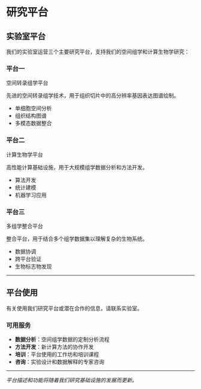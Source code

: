 # 研究平台

## 实验室平台

我们的实验室运营三个主要研究平台，支持我们的空间组学和计算生物学研究：

<div class="platform-grid">
  <div class="platform-item">
    <div class="platform-header">
      <h3>平台一</h3>
      <p class="platform-subtitle">空间转录组学平台</p>
    </div>
    <div class="platform-content">
      <p>先进的空间转录组学技术，用于组织切片中的高分辨率基因表达图谱绘制。</p>
      <ul>
        <li>单细胞空间分析</li>
        <li>组织结构图谱</li>
        <li>多模态数据整合</li>
      </ul>
    </div>
  </div>

  <div class="platform-item">
    <div class="platform-header">
      <h3>平台二</h3>
      <p class="platform-subtitle">计算生物学平台</p>
    </div>
    <div class="platform-content">
      <p>高性能计算基础设施，用于大规模组学数据分析和方法开发。</p>
      <ul>
        <li>算法开发</li>
        <li>统计建模</li>
        <li>机器学习应用</li>
      </ul>
    </div>
  </div>

  <div class="platform-item">
    <div class="platform-header">
      <h3>平台三</h3>
      <p class="platform-subtitle">多组学整合平台</p>
    </div>
    <div class="platform-content">
      <p>整合平台，用于结合多个组学数据集以理解复杂的生物系统。</p>
      <ul>
        <li>数据协调</li>
        <li>跨平台验证</li>
        <li>生物标志物发现</li>
      </ul>
    </div>
  </div>
</div>

---

## 平台使用

有关使用我们研究平台或潜在合作的信息，请联系实验室。

### 可用服务

- **数据分析**：空间组学数据的定制分析流程
- **方法开发**：新计算方法的协作开发
- **培训**：平台使用的工作坊和培训课程
- **咨询**：实验设计和数据解释的专家咨询

---

*平台描述和功能将随着我们研究基础设施的发展而更新。*

